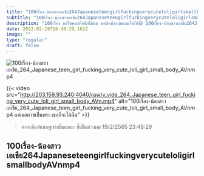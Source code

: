 ```yaml
---
title: "100เรื่อง-น้องสาวเอเชีย264JapaneseteengirlfuckingverycuteloligirlsmallbodyAVnmp4"
subtitle: "100เรื่อง-น้องสาวเอเชีย264JapaneseteengirlfuckingverycuteloligirlsmallbodyAVnmp4 เป็นโรคซึมเศร้า แต่ถ้ามีเงินเข้าเดี๋ยวก็หาย"
description: "100เรื่อง ขอโทษนะที่หน้าไม่คม พอดีหน้ากลมแถมจิ้มได้😄 100เรื่อง-น้องสาวเอเชีย264JapaneseteengirlfuckingverycuteloligirlsmallbodyAVnmp4 19/2/2565 23:48:29"
date: 2022-02-19T16:48:29.162Z
image: ""
type: "regular"
draft: false
---
```


![100เรื่อง-น้องสาวเอเชีย_264_Japanese_teen_girl_fucking_very_cute_loli_girl_small_body_AVnmp4](http://203.159.93.240:4040/raw/v_vide_264_Japanese_teen_girl_fucking_very_cute_loli_girl_small_body_AVn.jpg)

{{< video src="http://203.159.93.240:4040/raw/v_vide_264_Japanese_teen_girl_fucking_very_cute_loli_girl_small_body_AVn.mp4" alt="100เรื่อง-น้องสาวเอเชีย_264_Japanese_teen_girl_fucking_very_cute_loli_girl_small_body_AVnmp4 แค่เธอบวชเป็นพระ เธอก็จะได้ฉัน" >}}


> คงจะมีแต่แชมพูเท่านั้นแหละ ที่เป็นห่วงผม 19/2/2565 23:48:29

## 100เรื่อง-น้องสาวเอเชีย264JapaneseteengirlfuckingverycuteloligirlsmallbodyAVnmp4
